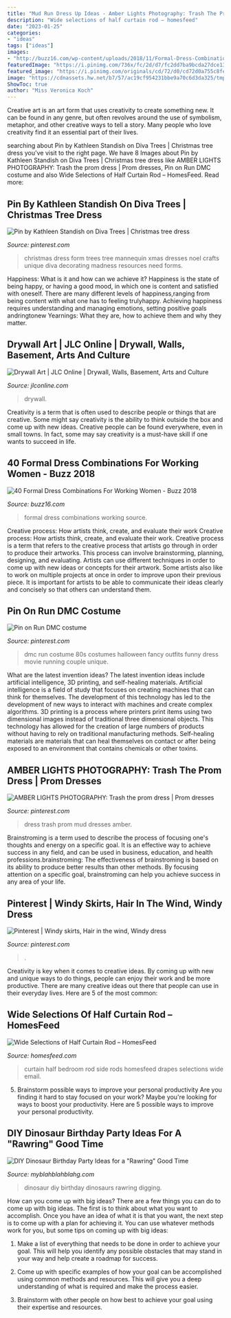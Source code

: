 ```yaml
---
title: "Mud Run Dress Up Ideas - Amber Lights Photography: Trash The Prom Dress"
description: "Wide selections of half curtain rod – homesfeed"
date: "2023-01-25"
categories:
- "ideas"
tags: ["ideas"]
images:
- "http://buzz16.com/wp-content/uploads/2018/11/Formal-Dress-Combinations-For-Working-Women36.jpg"
featuredImage: "https://i.pinimg.com/736x/fc/2d/d7/fc2dd7ba9bcda27dce13f6e0baf46f60--senior-pics-senior-year.jpg"
featured_image: "https://i.pinimg.com/originals/cd/72/d0/cd72d0a755c8fee9fb1c4606d6528dc1.jpg"
image: "https://cdnassets.hw.net/b7/57/ac19cf954231bbe9a70c6d3da325/tmp20f-2etmp-tcm96-1115396.jpg"
ShowToc: true
author: "Miss Veronica Koch"
---
```



Creative art is an art form that uses creativity to create something new. It can be found in any genre, but often revolves around the use of symbolism, metaphor, and other creative ways to tell a story. Many people who love creativity find it an essential part of their lives.

	

		
searching about Pin by Kathleen Standish on Diva Trees | Christmas tree dress you've visit to the right page. We have 8 Images about Pin by Kathleen Standish on Diva Trees | Christmas tree dress like AMBER LIGHTS PHOTOGRAPHY: Trash the prom dress | Prom dresses, Pin on Run DMC costume and also Wide Selections of Half Curtain Rod – HomesFeed. Read more:
		
    
## Pin By Kathleen Standish On Diva Trees | Christmas Tree Dress

<img loading=lazy src="https://i.pinimg.com/originals/7e/99/1a/7e991a375d2ce975b90029bab716a330.jpg" onerror="this.onerror=null;this.src='https://tse3.mm.bing.net/th?id=OIP.iP07QetxVCOLpkJaSd_-ewHaL1&amp;pid=15.1';" alt="Pin by Kathleen Standish on Diva Trees | Christmas tree dress">

_Source: pinterest.com_

>christmas dress form trees tree mannequin xmas dresses noel crafts unique diva decorating madness resources need forms. 

	

Happiness: What is it and how can we achieve it?
Happiness is the state of being happy, or having a good mood, in which one is content and satisfied with oneself. There are many different levels of happiness,ranging from being content with what one has to feeling trulyhappy. Achieving happiness requires understanding and managing emotions, setting positive goals andringtonew Yearnings: What they are, how to achieve them and why they matter.

    
## Drywall Art | JLC Online | Drywall, Walls, Basement, Arts And Culture

<img loading=lazy src="https://cdnassets.hw.net/b7/57/ac19cf954231bbe9a70c6d3da325/tmp20f-2etmp-tcm96-1115396.jpg" onerror="this.onerror=null;this.src='https://tse1.mm.bing.net/th?id=OIP.xGsXovNIb8NQeb749T3N9QAAAA&amp;pid=15.1';" alt="Drywall Art | JLC Online | Drywall, Walls, Basement, Arts and Culture">

_Source: jlconline.com_

>drywall. 

	

Creativity is a term that is often used to describe people or things that are creative. Some might say creativity is the ability to think outside the box and come up with new ideas. Creative people can be found everywhere, even in small towns. In fact, some may say creativity is a must-have skill if one wants to succeed in life.

    
## 40 Formal Dress Combinations For Working Women - Buzz 2018

<img loading=lazy src="http://buzz16.com/wp-content/uploads/2018/11/Formal-Dress-Combinations-For-Working-Women36.jpg" onerror="this.onerror=null;this.src='https://tse2.mm.bing.net/th?id=OIP.5jTPx27xavijChcGOwXZFAHaUh&amp;pid=15.1';" alt="40 Formal Dress Combinations For Working Women - Buzz 2018">

_Source: buzz16.com_

>formal dress combinations working source. 

	

Creative process: How artists think, create, and evaluate their work
Creative process: How artists think, create, and evaluate their work.
Creative process is a term that refers to the creative process that artists go through in order to produce their artworks. This process can involve brainstorming, planning, designing, and evaluating. Artists can use different techniques in order to come up with new ideas or concepts for their artwork. Some artists also like to work on multiple projects at once in order to improve upon their previous piece. It is important for artists to be able to communicate their ideas clearly and concisely so that others can understand them.

    
## Pin On Run DMC Costume

<img loading=lazy src="https://i.pinimg.com/736x/7e/45/73/7e4573ce80c7159926679819a1b4f30d--run-dmc-costume-fancy-dress.jpg" onerror="this.onerror=null;this.src='https://tse1.mm.bing.net/th?id=OIP.bIW0yFGADCbm48WNUY-p1gHaJ3&amp;pid=15.1';" alt="Pin on Run DMC costume">

_Source: pinterest.com_

>dmc run costume 80s costumes halloween fancy outfits funny dress movie running couple unique. 

	

What are the latest invention ideas?
The latest invention ideas include artificial intelligence, 3D printing, and self-healing materials. Artificial intelligence is a field of study that focuses on creating machines that can think for themselves. The development of this technology has led to the development of new ways to interact with machines and create complex algorithms. 3D printing is a process where printers print items using two dimensional images instead of traditional three dimensional objects. This technology has allowed for the creation of large numbers of products without having to rely on traditional manufacturing methods. Self-healing materials are materials that can heal themselves on contact or after being exposed to an environment that contains chemicals or other toxins.

    
## AMBER LIGHTS PHOTOGRAPHY: Trash The Prom Dress | Prom Dresses

<img loading=lazy src="https://i.pinimg.com/736x/fc/2d/d7/fc2dd7ba9bcda27dce13f6e0baf46f60--senior-pics-senior-year.jpg" onerror="this.onerror=null;this.src='https://tse2.mm.bing.net/th?id=OIP.DCFTMSwdH9Rqp0sALP2z6gHaLG&amp;pid=15.1';" alt="AMBER LIGHTS PHOTOGRAPHY: Trash the prom dress | Prom dresses">

_Source: pinterest.com_

>dress trash prom mud dresses amber. 

	

Brainstroming is a term used to describe the process of focusing one's thoughts and energy on a specific goal. It is an effective way to achieve success in any field, and can be used in business, education, and health professions.brainstroming: The effectiveness of brainstroming is based on its ability to produce better results than other methods. By focusing attention on a specific goal, brainstroming can help you achieve success in any area of your life.

    
## Pinterest | Windy Skirts, Hair In The Wind, Windy Dress

<img loading=lazy src="https://i.pinimg.com/736x/6a/10/57/6a1057ac5e35e036c3687c0afda80727.jpg" onerror="this.onerror=null;this.src='https://tse3.mm.bing.net/th?id=OIP.UZ8FrZ8PTo8hnX5D3YD3eAHaKt&amp;pid=15.1';" alt="Pinterest | Windy skirts, Hair in the wind, Windy dress">

_Source: pinterest.com_

>. 

	

Creativity is key when it comes to creative ideas. By coming up with new and unique ways to do things, people can enjoy their work and be more productive. There are many creative ideas out there that people can use in their everyday lives. Here are 5 of the most common: 

    
## Wide Selections Of Half Curtain Rod – HomesFeed

<img loading=lazy src="https://homesfeed.com/wp-content/uploads/2015/06/black-finished-metal-half-rods-with-gold-color-curtain-for-deluxe-bedroom-a-king-size-bed-furniture-with-two-bedside-tables-and-a-pair-of-table-lamps.jpg" onerror="this.onerror=null;this.src='https://tse2.mm.bing.net/th?id=OIP.07z6tb9PTesoNkeJfr5qfgHaF7&amp;pid=15.1';" alt="Wide Selections of Half Curtain Rod – HomesFeed">

_Source: homesfeed.com_

>curtain half bedroom rod side rods homesfeed drapes selections wide email. 

	

5. Brainstorm possible ways to improve your personal productivity
Are you finding it hard to stay focused on your work? Maybe you're looking for ways to boost your productivity. Here are 5 possible ways to improve your personal productivity.

    
## DIY Dinosaur Birthday Party Ideas For A &quot;Rawring&quot; Good Time

<img loading=lazy src="https://i.pinimg.com/originals/cd/72/d0/cd72d0a755c8fee9fb1c4606d6528dc1.jpg" onerror="this.onerror=null;this.src='https://tse1.mm.bing.net/th?id=OIP.jI_FbFKiQfbOx5Gy_hlRKQHaJ4&amp;pid=15.1';" alt="DIY Dinosaur Birthday Party Ideas for a &quot;Rawring&quot; Good Time">

_Source: myblahblahblahg.com_

>dinosaur diy birthday dinosaurs rawring digging. 

	

How can you come up with big ideas?
There are a few things you can do to come up with big ideas. The first is to think about what you want to accomplish. Once you have an idea of what it is that you want, the next step is to come up with a plan for achieving it. You can use whatever methods work for you, but some tips on coming up with big ideas:
1. Make a list of everything that needs to be done in order to achieve your goal. This will help you identify any possible obstacles that may stand in your way and help create a roadmap for success.

2. Come up with specific examples of how your goal can be accomplished using common methods and resources. This will give you a deep understanding of what is required and make the process easier.

3. Brainstorm with other people on how best to achieve your goal using their expertise and resources.

